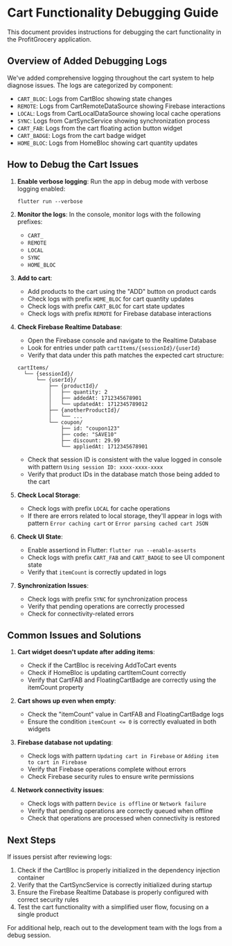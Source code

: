 # Cart Functionality Debugging Guide

This document provides instructions for debugging the cart functionality in the ProfitGrocery application.

## Overview of Added Debugging Logs

We've added comprehensive logging throughout the cart system to help diagnose issues. The logs are categorized by component:

- `CART_BLOC`: Logs from CartBloc showing state changes
- `REMOTE`: Logs from CartRemoteDataSource showing Firebase interactions
- `LOCAL`: Logs from CartLocalDataSource showing local cache operations
- `SYNC`: Logs from CartSyncService showing synchronization process
- `CART_FAB`: Logs from the cart floating action button widget
- `CART_BADGE`: Logs from the cart badge widget
- `HOME_BLOC`: Logs from HomeBloc showing cart quantity updates

## How to Debug the Cart Issues

1. **Enable verbose logging**: Run the app in debug mode with verbose logging enabled:
   ```
   flutter run --verbose
   ```

2. **Monitor the logs**: In the console, monitor logs with the following prefixes:
   - `CART_`
   - `REMOTE`
   - `LOCAL`
   - `SYNC`
   - `HOME_BLOC`

3. **Add to cart**: 
   - Add products to the cart using the "ADD" button on product cards
   - Check logs with prefix `HOME_BLOC` for cart quantity updates
   - Check logs with prefix `CART_BLOC` for cart state updates
   - Check logs with prefix `REMOTE` for Firebase database interactions

4. **Check Firebase Realtime Database**:
   - Open the Firebase console and navigate to the Realtime Database
   - Look for entries under path `cartItems/{sessionId}/{userId}`
   - Verify that data under this path matches the expected cart structure:
   ```
   cartItems/
     └── {sessionId}/
         └── {userId}/
             ├── {productId}/
             │   ├── quantity: 2
             │   ├── addedAt: 1712345678901
             │   └── updatedAt: 1712345789012
             ├── {anotherProductId}/
             │   └── ...
             └── coupon/
                 ├── id: "coupon123"
                 ├── code: "SAVE10"
                 ├── discount: 29.99
                 └── appliedAt: 1712345678901
   ```
   - Check that session ID is consistent with the value logged in console with pattern `Using session ID: xxxx-xxxx-xxxx`
   - Verify that product IDs in the database match those being added to the cart

5. **Check Local Storage**:
   - Check logs with prefix `LOCAL` for cache operations
   - If there are errors related to local storage, they'll appear in logs with pattern `Error caching cart` or `Error parsing cached cart JSON`

6. **Check UI State**:
   - Enable assertiond in Flutter: `flutter run --enable-asserts`
   - Check logs with prefix `CART_FAB` and `CART_BADGE` to see UI component state
   - Verify that `itemCount` is correctly updated in logs

7. **Synchronization Issues**:
   - Check logs with prefix `SYNC` for synchronization process
   - Verify that pending operations are correctly processed
   - Check for connectivity-related errors

## Common Issues and Solutions

1. **Cart widget doesn't update after adding items**:
   - Check if the CartBloc is receiving AddToCart events
   - Check if HomeBloc is updating cartItemCount correctly
   - Verify that CartFAB and FloatingCartBadge are correctly using the itemCount property

2. **Cart shows up even when empty**:
   - Check the "itemCount" value in CartFAB and FloatingCartBadge logs
   - Ensure the condition `itemCount <= 0` is correctly evaluated in both widgets

3. **Firebase database not updating**:
   - Check logs with pattern `Updating cart in Firebase` or `Adding item to cart in Firebase`
   - Verify that Firebase operations complete without errors
   - Check Firebase security rules to ensure write permissions

4. **Network connectivity issues**:
   - Check logs with pattern `Device is offline` or `Network failure`
   - Verify that pending operations are correctly queued when offline
   - Check that operations are processed when connectivity is restored

## Next Steps

If issues persist after reviewing logs:

1. Check if the CartBloc is properly initialized in the dependency injection container
2. Verify that the CartSyncService is correctly initialized during startup
3. Ensure the Firebase Realtime Database is properly configured with correct security rules
4. Test the cart functionality with a simplified user flow, focusing on a single product

For additional help, reach out to the development team with the logs from a debug session.